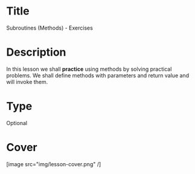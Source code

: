 # Title
Subroutines (Methods) - Exercises

# Description
In this lesson we shall **practice** using methods by solving practical problems. We shall define methods with parameters and return value and will invoke them.

# Type
Optional

# Cover
[image src="img/lesson-cover.png" /]
